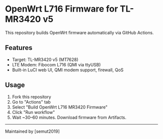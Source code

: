 # OpenWrt L716 Firmware for TL-MR3420 v5

This repository builds OpenWrt firmware automatically via GitHub Actions.

## Features
- Target: TL-MR3420 v5 (MT7628)
- LTE Modem: Fibocom L716 (QMI via ttyUSB)
- Built-in LuCI web UI, QMI modem support, firewall, QoS

## Usage

1. Fork this repository
2. Go to "Actions" tab
3. Select "Build OpenWrt L716 MR3420 Firmware"
4. Click "Run workflow"
5. Wait ~30–60 minutes. Download firmware from Artifacts.

---

Maintained by [semut2019]
